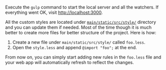 Execute the `gulp` command to start the local server and all the watchers. If everything went OK, visit [http://localhost:3000](http://localhost:3000).

All the custom styles are located under [`main/static/src/style/`](https://github.com/gae-init/gae-init/tree/master/main/static/src/style) directory and you can update them if needed. Most of the time though it is much better to create more files for better structure of the project. Here is how:

1.  Create a new file under `main/static/src/style/` called `foo.less`.
2.  Open the `style.less` and append `@import "foo";` at the end.

From now on, you can simply start adding new rules in the `foo.less` file and your web app will automatically refresh to reflect the changes.
